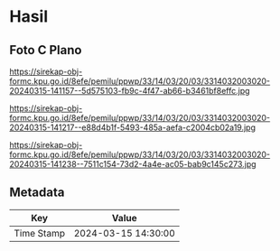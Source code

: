 # Hasil

## Foto C Plano

https://sirekap-obj-formc.kpu.go.id/8efe/pemilu/ppwp/33/14/03/20/03/3314032003020-20240315-141157--5d575103-fb9c-4f47-ab66-b3461bf8effc.jpg

https://sirekap-obj-formc.kpu.go.id/8efe/pemilu/ppwp/33/14/03/20/03/3314032003020-20240315-141217--e88d4b1f-5493-485a-aefa-c2004cb02a19.jpg

https://sirekap-obj-formc.kpu.go.id/8efe/pemilu/ppwp/33/14/03/20/03/3314032003020-20240315-141238--7511c154-73d2-4a4e-ac05-bab9c145c273.jpg


## Metadata

| Key        | Value               |
| ---------- | ------------------- |
| Time Stamp | 2024-03-15 14:30:00 |



